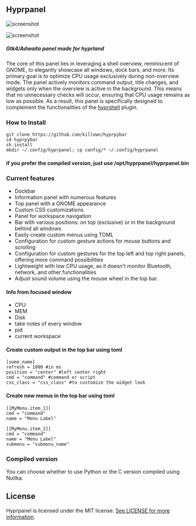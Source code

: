 ## Hyprpanel

![screenshot](https://github.com/killown/hyprpybar/assets/24453/ad87cdc6-0634-4af5-84f0-b24ad45cf003)

![screenshot](https://github.com/killown/hyprpybar/assets/24453/b7d6ae14-bdc8-4901-8b12-4686fdfa293c)



##### _Gtk4/Adwaita panel made for hyprland_

The core of this panel lies in leveraging a shell overview, reminiscent of GNOME, to elegantly showcase all windows, dock bars, and more. Its primary goal is to optimize CPU usage exclusively during non-overview mode. The panel actively monitors command output, title changes, and widgets only when the overview is active in the background. This means that no unnecessary checks will occur, ensuring that CPU usage remains as low as possible. As a result, this panel is specifically designed to complement the functionalities of the [hyprshell](https://github.com/killown/hyprshell) plugin.

### How to Install

```
git clone https://github.com/killown/hyprpybar
cd hyprpybar
sh install
mkdir ~/.config/hyprpanel; cp config/* ~/.config/hyprpanel
```

#### if you prefer the compiled version, just use /opt/hyprpanel/hyprpanel.bin


[](https://www.youtube.com/watch?v=UYnr8RLHP7c "Youtube Video")

### Current features

- Dockbar
- Information panel with numerous features
- Top panel with a GNOME appearance
- Custom CSS customizations
- Panel for workspace navigation
- Bar with various positions: on top (exclusive) or in the background behind all windows
- Easily create custom menus using TOML
- Configuration for custom gesture actions for mouse buttons and scrolling
- Configuration for custom gestures for the top left and top right panels, offering more command possibilities
- Lightweight with low CPU usage, as it doesn't monitor Bluetooth, network, and other functionalities
- Adjust sound volume using the mouse wheel in the top bar.

#### Info from focused window

- CPU
- MEM
- Disk
- take notes of every window
- pid
- current workspace

#### Create custom output in the top bar using toml

```
[some_name]
refresh = 1000 #in ms
position = "center" #left center right
cmd = "command" #command or script
css_class = "css_class" #to customize the widget look
```

#### Create new menus in the top bar using toml

```
[[MyMenu.item_1]]
cmd = "command"
name = "Menu Label"

[[MyMenu.item_2]]
cmd = "command"
name = "Menu Label"
submenu = "submenu_name"
```

### Compiled version
You can choose whether to use Python or the C version compiled using Nuitka.

## License

Hyprpanel is licensed under the MIT license. [See LICENSE for more information](https://github.com/killown/hyprpybar/blob/main/LICENSE).
